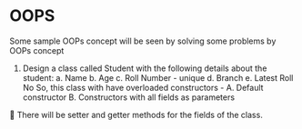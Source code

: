 # OOPS

Some sample OOPs concept will be seen by solving some problems by OOPs concept

1. Design a class called Student with the following details about the student:
a. Name
b. Age
c. Roll Number - unique
d. Branch
e. Latest Roll No
So, this class with have overloaded constructors -
A. Default constructor
B. Constructors with all fields as parameters 

 There will be setter and getter methods for the fields of the class. 
